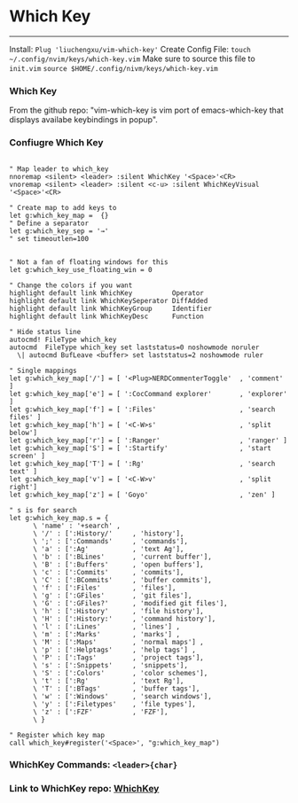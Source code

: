 # Which Key

---

Install: `Plug 'liuchengxu/vim-which-key'`
Create Config File: `touch ~/.config/nvim/keys/which-key.vim`
Make sure to source this file to `init.vim`
`source $HOME/.config/nivm/keys/which-key.vim`

### Which Key

From the github repo: "vim-which-key is vim port of emacs-which-key that displays availabe keybindings in popup".

### Confiugre Which Key

```

" Map leader to which_key
nnoremap <silent> <leader> :silent WhichKey '<Space>'<CR>
vnoremap <silent> <leader> :silent <c-u> :silent WhichKeyVisual '<Space>'<CR>

" Create map to add keys to
let g:which_key_map =  {}
" Define a separator
let g:which_key_sep = '→'
" set timeoutlen=100


" Not a fan of floating windows for this
let g:which_key_use_floating_win = 0

" Change the colors if you want
highlight default link WhichKey          Operator
highlight default link WhichKeySeperator DiffAdded
highlight default link WhichKeyGroup     Identifier
highlight default link WhichKeyDesc      Function

" Hide status line
autocmd! FileType which_key
autocmd  FileType which_key set laststatus=0 noshowmode noruler
  \| autocmd BufLeave <buffer> set laststatus=2 noshowmode ruler

" Single mappings
let g:which_key_map['/'] = [ '<Plug>NERDCommenterToggle'  , 'comment' ]
let g:which_key_map['e'] = [ ':CocCommand explorer'       , 'explorer' ]
let g:which_key_map['f'] = [ ':Files'                     , 'search files' ]
let g:which_key_map['h'] = [ '<C-W>s'                     , 'split below']
let g:which_key_map['r'] = [ ':Ranger'                    , 'ranger' ]
let g:which_key_map['S'] = [ ':Startify'                  , 'start screen' ]
let g:which_key_map['T'] = [ ':Rg'                        , 'search text' ]
let g:which_key_map['v'] = [ '<C-W>v'                     , 'split right']
let g:which_key_map['z'] = [ 'Goyo'                       , 'zen' ]

" s is for search
let g:which_key_map.s = {
      \ 'name' : '+search' ,
      \ '/' : [':History/'     , 'history'],
      \ ';' : [':Commands'     , 'commands'],
      \ 'a' : [':Ag'           , 'text Ag'],
      \ 'b' : [':BLines'       , 'current buffer'],
      \ 'B' : [':Buffers'      , 'open buffers'],
      \ 'c' : [':Commits'      , 'commits'],
      \ 'C' : [':BCommits'     , 'buffer commits'],
      \ 'f' : [':Files'        , 'files'],
      \ 'g' : [':GFiles'       , 'git files'],
      \ 'G' : [':GFiles?'      , 'modified git files'],
      \ 'h' : [':History'      , 'file history'],
      \ 'H' : [':History:'     , 'command history'],
      \ 'l' : [':Lines'        , 'lines'] ,
      \ 'm' : [':Marks'        , 'marks'] ,
      \ 'M' : [':Maps'         , 'normal maps'] ,
      \ 'p' : [':Helptags'     , 'help tags'] ,
      \ 'P' : [':Tags'         , 'project tags'],
      \ 's' : [':Snippets'     , 'snippets'],
      \ 'S' : [':Colors'       , 'color schemes'],
      \ 't' : [':Rg'           , 'text Rg'],
      \ 'T' : [':BTags'        , 'buffer tags'],
      \ 'w' : [':Windows'      , 'search windows'],
      \ 'y' : [':Filetypes'    , 'file types'],
      \ 'z' : [':FZF'          , 'FZF'],
      \ }

" Register which key map
call which_key#register('<Space>', "g:which_key_map")

```

### WhichKey Commands: `<leader>{char}`

### Link to WhichKey repo: [WhichKey](https://github.com/liuchengxu/vim-which-key)
